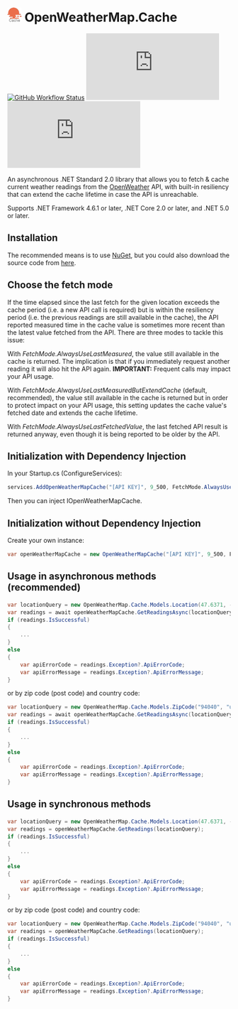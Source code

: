 # ![OpenWeatherMap.Cache](https://raw.githubusercontent.com/MarkCiliaVincenti/OpenWeatherMap.Cache/master/logo32.png) OpenWeatherMap.Cache
[![GitHub Workflow Status](https://img.shields.io/github/workflow/status/MarkCiliaVincenti/OpenWeatherMap.Cache/.NET?logo=github&style=for-the-badge)](https://actions-badge.atrox.dev/MarkCiliaVincenti/OpenWeatherMap.Cache/goto?ref=master) [![Nuget](https://img.shields.io/nuget/v/OpenWeatherMap.Cache?label=OpenWeatherMap.Cache&logo=nuget&style=for-the-badge)](https://www.nuget.org/packages/OpenWeatherMap.Cache) [![Nuget](https://img.shields.io/nuget/dt/OpenWeatherMap.Cache?logo=nuget&style=for-the-badge)](https://www.nuget.org/packages/OpenWeatherMap.Cache)

An asynchronous .NET Standard 2.0 library that allows you to fetch & cache current weather readings from the [OpenWeather](https://openweathermap.org/) API, with built-in resiliency that can extend the cache lifetime in case the API is unreachable.

Supports .NET Framework 4.6.1 or later, .NET Core 2.0 or later, and .NET 5.0 or later.

## Installation
The recommended means is to use [NuGet](https://www.nuget.org/packages/OpenWeatherMap.Cache), but you could also download the source code from [here](https://github.com/MarkCiliaVincenti/OpenWeatherMap.Cache/releases).

## Choose the fetch mode
If the time elapsed since the last fetch for the given location exceeds the cache period (i.e. a new API call is required) but is within the resiliency period (i.e. the previous readings are still available in the cache), the API reported measured time in the cache value is sometimes more recent than the latest value fetched from the API. There are three modes to tackle this issue:

With *FetchMode.AlwaysUseLastMeasured*, the value still available in the cache is returned. The implication is that if you immediately request another reading it will also hit the API again. **IMPORTANT:** Frequent calls may impact your API usage.

With *FetchMode.AlwaysUseLastMeasuredButExtendCache* (default, recommended), the value still available in the cache is returned but in order to protect impact on your API usage, this setting updates the cache value's fetched date and extends the cache lifetime.

With *FetchMode.AlwaysUseLastFetchedValue*, the last fetched API result is returned anyway, even though it is being reported to be older by the API.

## Initialization with Dependency Injection
In your Startup.cs (ConfigureServices):
```csharp
services.AddOpenWeatherMapCache("[API KEY]", 9_500, FetchMode.AlwaysUseLastMeasuredButExtendCache, 300_000);
```

Then you can inject IOpenWeatherMapCache.

## Initialization without Dependency Injection
Create your own instance:
```csharp
var openWeatherMapCache = new OpenWeatherMapCache("[API KEY]", 9_500, FetchMode.AlwaysUseLastMeasuredButExtendCache, 300_000);
```

## Usage in asynchronous methods (recommended)
```csharp
var locationQuery = new OpenWeatherMap.Cache.Models.Location(47.6371, -122.1237);
var readings = await openWeatherMapCache.GetReadingsAsync(locationQuery);
if (readings.IsSuccessful)
{
	...
}
else
{
	var apiErrorCode = readings.Exception?.ApiErrorCode;
	var apiErrorMessage = readings.Exception?.ApiErrorMessage;
}
```

or by zip code (post code) and country code:
```csharp
var locationQuery = new OpenWeatherMap.Cache.Models.ZipCode("94040", "us");
var readings = await openWeatherMapCache.GetReadingsAsync(locationQuery);
if (readings.IsSuccessful)
{
	...
}
else
{
	var apiErrorCode = readings.Exception?.ApiErrorCode;
	var apiErrorMessage = readings.Exception?.ApiErrorMessage;
}
```

## Usage in synchronous methods
```csharp
var locationQuery = new OpenWeatherMap.Cache.Models.Location(47.6371, -122.1237);
var readings = openWeatherMapCache.GetReadings(locationQuery);
if (readings.IsSuccessful)
{
	...
}
else
{
	var apiErrorCode = readings.Exception?.ApiErrorCode;
	var apiErrorMessage = readings.Exception?.ApiErrorMessage;
}
```

or by zip code (post code) and country code:
```csharp
var locationQuery = new OpenWeatherMap.Cache.Models.ZipCode("94040", "us");
var readings = openWeatherMapCache.GetReadings(locationQuery);
if (readings.IsSuccessful)
{
	...
}
else
{
	var apiErrorCode = readings.Exception?.ApiErrorCode;
	var apiErrorMessage = readings.Exception?.ApiErrorMessage;
}
```
